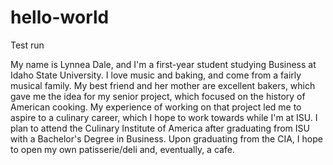 # hello-world
Test run

My name is Lynnea Dale, and I'm a first-year student studying Business at Idaho State University. I love music and baking, and come from a fairly musical family. My best friend and her mother are excellent bakers, which gave me the idea for my senior project, which focused on the history of American cooking. My experience of working on that project led me to aspire to a culinary career, which I hope to work towards while I'm at ISU. I plan to attend the Culinary Institute of America after graduating from ISU with a Bachelor's Degree in Business. Upon graduating from the CIA, I hope to open my own patisserie/deli and, eventually, a cafe. 
